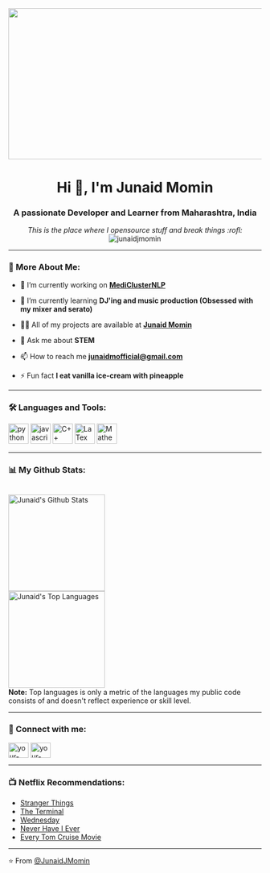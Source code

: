 <div align="center">
  <img src="https://media.giphy.com/media/kH1DBkPNyZPOk0BxrM/giphy.gif" width="600" height="300"/>
</div>

<h1 align="center">Hi 👋, I'm Junaid Momin </h1>
<h3 align="center">A passionate Developer and Learner from Maharashtra, India</h3>

<p align="center">
  <em>
    This is the place where I opensource stuff and break things :rofl:
  </em>  
  <br />
  <img src="https://komarev.com/ghpvc/?username=junaidjmomin&label=Profile%20views&color=0e75b6&style=flat" alt="junaidjmomin" />
</p>

---

### 🧐 More About Me:

- 🔭 I’m currently working on **[MediClusterNLP](https://github.com/junaidjmomin/MediClusterNLP)**

- 🌱 I’m currently learning **DJ'ing and music production (Obsessed with my mixer and serato)**

- 👨‍💻 All of my projects are available at **[Junaid Momin](github.com/junaidjmomin)**

- 💬 Ask me about **STEM**

- 📫 How to reach me **junaidmofficial@gmail.com**

- ⚡ Fun fact **I eat vanilla ice-cream with pineapple**

---

### 🛠 Languages and Tools:

<div>
  <img src="https://cdn.jsdelivr.net/gh/devicons/devicon/icons/python/python-original.svg" alt="python" width="40" height="40"/>
  <img src="https://cdn.jsdelivr.net/gh/devicons/devicon/icons/javascript/javascript-original.svg" alt="javascript" width="40" height="40"/>
  <img src="https://tse3.mm.bing.net/th?id=OIP.hciifnb7mj-ilARkfVPEBwHaH4&pid=Api&P=0&h=180" alt="C++" width="40" height="40"/>
  <img src="https://cdn.jsdelivr.net/gh/devicons/devicon/icons/latex/latex-original.svg" alt="LaTex" width="40" height="40"/>
  <img src="https://tse1.mm.bing.net/th?id=OIP.QYqagoCRoUkQsncOgPJZOAHaHp&pid=Api&P=0&h=180" alt="Mathematica" width="40" height="40"/>
</div>

---

### 📊 My Github Stats:

  <br/>
    <a href="https://github.com/junaidjmomin/github-readme-stats"><img alt="Junaid's Github Stats" src="https://github-readme-stats.vercel.app/api?username=junaidjmomin&show_icons=true&count_private=true&theme=algolia" height="192px"/></a>
  <br/>
  <a href="https://github.com/junaidjmomin/github-readme-stats"><img alt="Junaid's Top Languages" src="https://github-readme-stats.vercel.app/api/top-langs/?username=junaidjmomin&langs_count=8&layout=compact&theme=algolia" height="192px"/></a>
  <br/>
  <b>Note:</b> Top languages is only a metric of the languages my public code consists of and doesn't reflect experience or skill level.

---

### 🤝 Connect with me:

<p align="left">
<a href="[Your LinkedIn](LinkedIn Link)" target="blank"><img align="center" src="https://cdn.jsdelivr.net/gh/devicons/devicon/icons/linkedin/linkedin-original.svg" alt="your-linkedin" height="30" width="40" /></a>
<a href="[Your Twitter](Twitter Link)" target="blank"><img align="center" src="https://cdn.jsdelivr.net/gh/devicons/devicon/icons/twitter/twitter-original.svg" alt="your-twitter" height="30" width="40" /></a>
</p>

---


### 📺 Netflix Recommendations:

<!-- Netflix:START -->
- [Stranger Things](https://www.netflix.com/title/80057281)
- [The Terminal](https://www.netflix.com/in/title/60034584)
- [Wednesday](https://www.netflix.com/in/title/81231974)
- [Never Have I Ever](https://www.netflix.com/in/title/80179190?s=a&trkid=13747225&trg=cp&vlang=en&clip=81602844)
- [Every Tom Cruise Movie](https://www.google.com/search?q=tom+cruise+netflix&oq=tom+cruise+netflix&gs_lcrp=EgZjaHJvbWUyCQgAEEUYORiABDIHCAEQABiABDIHCAIQABiABDIHCAMQABiABDIHCAQQABiABDIHCAUQABiABDIHCAYQABiABDIHCAcQABiABDIHCAgQABiABDIICAkQABgWGB4yCAgKEAAYFhgeMggICxAAGBYYHjIICAwQABgWGB4yCAgNEAAYFhgeMggIDhAAGBYYHtIBCDcwODRqMGo0qAIAsAIA&client=ms-android-samsung-ga-rev1&sourceid=chrome-mobile&ie=UTF-8#ip=1)
<!-- Netflix:END -->

---

⭐️ From [@JunaidJMomin](https://github.com/junaidjmomin)
